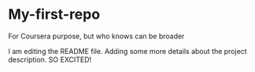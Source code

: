 # My-first-repo
For Coursera purpose, but who knows can be broader

I am editing the README file. Adding some more details about the project
description. SO EXCITED!
